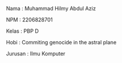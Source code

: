 Nama    : Muhammad Hilmy Abdul Aziz

NPM     : 2206828701

Kelas   : PBP D

Hobi    : Commiting genocide in the astral plane

Jurusan : Ilmu Komputer